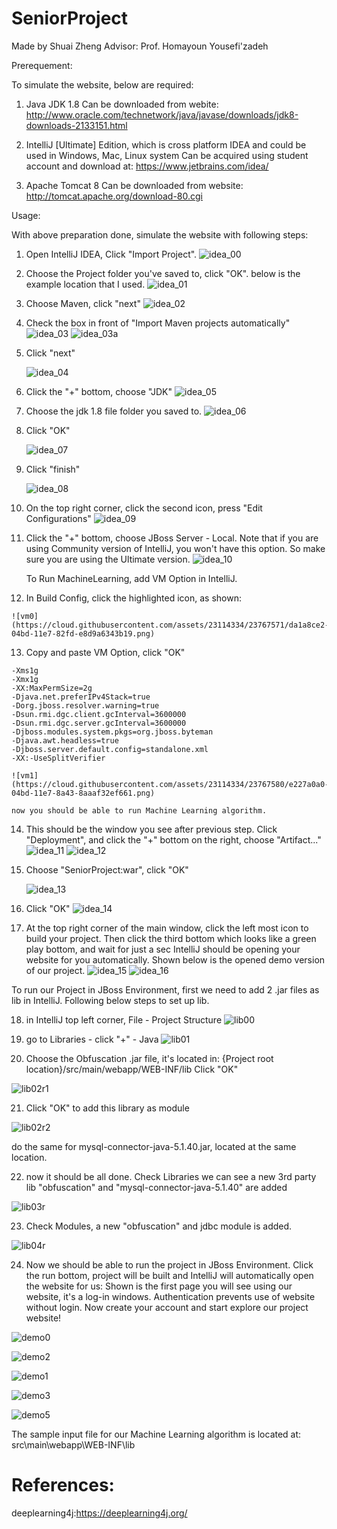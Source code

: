 # SeniorProject
Made by Shuai Zheng Advisor: Prof. Homayoun Yousefi'zadeh

Prerequement:


To simulate the website, below are required:

1. Java JDK 1.8
    Can be downloaded from webite: 
    http://www.oracle.com/technetwork/java/javase/downloads/jdk8-downloads-2133151.html
   
2. IntelliJ [Ultimate] Edition, which is cross platform IDEA and could be used in Windows, Mac, Linux system
    Can be acquired using student account and download at:
    https://www.jetbrains.com/idea/

3. Apache Tomcat 8
    Can be downloaded from website:
    http://tomcat.apache.org/download-80.cgi
  
Usage:


With above preparation done, simulate the website with following steps:


1.  Open IntelliJ IDEA, Click "Import Project".
    ![idea_00](https://cloud.githubusercontent.com/assets/23114334/21919800/08b9a5f6-d912-11e6-8427-1ae2bb9c61ad.png)

2.  Choose the Project folder you've saved to, click "OK".
    below is the example location that I used.
    ![idea_01](https://cloud.githubusercontent.com/assets/23114334/21919819/211a6b30-d912-11e6-9244-00bc0618fbdc.png)

3.  Choose Maven, click "next"
    ![idea_02](https://cloud.githubusercontent.com/assets/23114334/21919879/6f392626-d912-11e6-8b04-2001fc08cf5d.png)

4.  Check the box in front of "Import Maven projects automatically"
    ![idea_03](https://cloud.githubusercontent.com/assets/23114334/21919891/7994532a-d912-11e6-9a75-805b9716a0c4.png)
    ![idea_03a](https://cloud.githubusercontent.com/assets/23114334/21919910/8a92d57a-d912-11e6-9930-04006ef44fea.png)

5.  Click "next"

    ![idea_04](https://cloud.githubusercontent.com/assets/23114334/21919931/c58e097e-d912-11e6-8822-9a404d35cdde.png)

6.  Click the "+" bottom, choose "JDK"
    ![idea_05](https://cloud.githubusercontent.com/assets/23114334/21919942/dca1076a-d912-11e6-801a-17ed260b9d14.png)

7.  Choose the jdk 1.8 file folder you saved to.
    ![idea_06](https://cloud.githubusercontent.com/assets/23114334/21919952/eed99938-d912-11e6-9c19-124d4f84600f.png)

8.  Click "OK"

    ![idea_07](https://cloud.githubusercontent.com/assets/23114334/21919969/0cc8142e-d913-11e6-9b96-fbda02c7766d.png)

9.  Click "finish"

    ![idea_08](https://cloud.githubusercontent.com/assets/23114334/21919980/20e515f6-d913-11e6-9d35-8815033c9a4b.png)

10. On the top right corner, click the second icon, press "Edit Configurations"
    ![idea_09](https://cloud.githubusercontent.com/assets/23114334/21919988/2d9a51d0-d913-11e6-97ed-d0be819947b7.png)

11. Click the "+" bottom, choose JBoss Server - Local.
    Note that if you are using Community version of IntelliJ, you won't have this option.
    So make sure you are using the Ultimate version.
    ![idea_10](https://cloud.githubusercontent.com/assets/23114334/21920019/5a8656c6-d913-11e6-8996-8f0a0bb71358.png)

    To Run MachineLearning, add VM Option in IntelliJ.

12.  In Build Config, click the highlighted icon, as shown:

    ![vm0](https://cloud.githubusercontent.com/assets/23114334/23767571/da1a8ce2-04bd-11e7-82fd-e8d9a6343b19.png)

13.  Copy and paste VM Option, click "OK"

    -Xms1g
    -Xmx1g
    -XX:MaxPermSize=2g
    -Djava.net.preferIPv4Stack=true
    -Dorg.jboss.resolver.warning=true
    -Dsun.rmi.dgc.client.gcInterval=3600000
    -Dsun.rmi.dgc.server.gcInterval=3600000
    -Djboss.modules.system.pkgs=org.jboss.byteman
    -Djava.awt.headless=true
    -Djboss.server.default.config=standalone.xml
    -XX:-UseSplitVerifier

    ![vm1](https://cloud.githubusercontent.com/assets/23114334/23767580/e227a0a0-04bd-11e7-8a43-8aaaf32ef661.png)

    now you should be able to run Machine Learning algorithm.

14. This should be the window you see after previous step.
    Click "Deployment", and click the "+" bottom on the right, choose "Artifact..."
    ![idea_11](https://cloud.githubusercontent.com/assets/23114334/21920052/8a761de4-d913-11e6-9e24-20df17d85cd4.png)
    ![idea_12](https://cloud.githubusercontent.com/assets/23114334/21920071/a6ef5792-d913-11e6-9e01-ad5328e1e229.png)

15. Choose "SeniorProject:war", click "OK"

    ![idea_13](https://cloud.githubusercontent.com/assets/23114334/21920081/c1ce90f0-d913-11e6-97ba-89f848cde10e.png)

16. Click "OK"
    ![idea_14](https://cloud.githubusercontent.com/assets/23114334/21920095/d17f8e96-d913-11e6-99f8-d70cced705b4.png)

17. At the top right corner of the main window, click the left most icon to build your project.
    Then click the third bottom which looks like a green play bottom,
    and wait for just a sec IntelliJ should be opening your website for you automatically.
    Shown below is the opened demo version of our project.
    ![idea_15](https://cloud.githubusercontent.com/assets/23114334/21920107/e08af6f0-d913-11e6-8239-181c1ef59467.png)
    ![idea_16](https://cloud.githubusercontent.com/assets/23114334/21920157/27013ed2-d914-11e6-923d-1146084bdcfd.png)

To run our Project in JBoss Environment,
first we need to add 2 .jar files as lib in IntelliJ.
Following below steps to set up lib.

18.  in IntelliJ top left corner, File - Project Structure
    ![lib00](https://cloud.githubusercontent.com/assets/23114334/22007888/412ea442-dc2b-11e6-88b2-76573bdc7095.png)


19.  go to Libraries - click "+" - Java
    ![lib01](https://cloud.githubusercontent.com/assets/23114334/22007922/92b585c4-dc2b-11e6-8f68-52fe782c3e38.png)


20.  Choose the Obfuscation .jar file, it's located in:
    {Project root location}/src/main/webapp/WEB-INF/lib
    Click "OK"

   ![lib02r1](https://cloud.githubusercontent.com/assets/23114334/23768142/e07a3aa4-04bf-11e7-9333-4c5599678787.png)


21.  Click "OK" to add this library as module

   ![lib02r2](https://cloud.githubusercontent.com/assets/23114334/23768153/e87733d8-04bf-11e7-869b-e6986f858cd7.png)


do the same for mysql-connector-java-5.1.40.jar, located at the same location. 

22.  now it should be all done.
    Check Libraries we can see a new 3rd party lib "obfuscation" and "mysql-connector-java-5.1.40" are added

   ![lib03r](https://cloud.githubusercontent.com/assets/23114334/23768268/540ae522-04c0-11e7-9315-7d43cc9764e1.png)


23.  Check Modules, a new "obfuscation" and jdbc module is added.

   ![lib04r](https://cloud.githubusercontent.com/assets/23114334/23768327/750e9480-04c0-11e7-8931-4ca14c1ce12b.png)


24.  Now we should be able to run the project in JBoss Environment.
    Click the run bottom, project will be built and IntelliJ will automatically open the website for us:
    Shown is the first page you will see using our website, it's a log-in windows.
    Authentication prevents use of website without login. 
    Now create your account and start explore our project website!
    
    
   ![demo0](https://cloud.githubusercontent.com/assets/23114334/23768508/2224b712-04c1-11e7-9727-006269a25ea8.png)

   ![demo2](https://cloud.githubusercontent.com/assets/23114334/23768525/371fde80-04c1-11e7-9a32-5dd3167113b1.png)
    
   ![demo1](https://cloud.githubusercontent.com/assets/23114334/23768516/2b870d78-04c1-11e7-9142-d622a6eb12c7.png)
    
   ![demo3](https://cloud.githubusercontent.com/assets/23114334/23768535/3c7ad3d0-04c1-11e7-9e3f-ecbb430373ba.png)
    
   ![demo5](https://cloud.githubusercontent.com/assets/23114334/23770123/ad4a5bee-04c6-11e7-80df-389dafc38d92.png)

   The sample input file for our Machine Learning algorithm is located at:
    src\main\webapp\WEB-INF\lib
    
    
   # References:
    
   deeplearning4j:https://deeplearning4j.org/